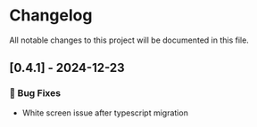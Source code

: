 # Changelog

All notable changes to this project will be documented in this file.

## [0.4.1] - 2024-12-23

### 🐛 Bug Fixes

- White screen issue after typescript migration


